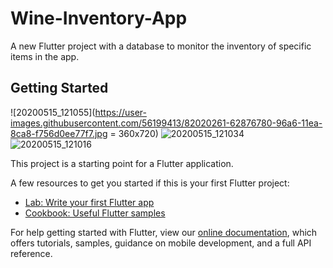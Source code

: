 # Wine-Inventory-App

A new Flutter project with a database to monitor the inventory of specific items in the app.

## Getting Started

![20200515_121055](https://user-images.githubusercontent.com/56199413/82020261-62876780-96a6-11ea-8ca8-f756d0ee77f7.jpg = 360x720)
![20200515_121034](https://user-images.githubusercontent.com/56199413/82020264-631ffe00-96a6-11ea-8485-3ccac9d61e6f.jpg)
![20200515_121016](https://user-images.githubusercontent.com/56199413/82020267-64512b00-96a6-11ea-9ec3-40f54e15cf40.jpg)

This project is a starting point for a Flutter application.

A few resources to get you started if this is your first Flutter project:

- [Lab: Write your first Flutter app](https://flutter.dev/docs/get-started/codelab)
- [Cookbook: Useful Flutter samples](https://flutter.dev/docs/cookbook)

For help getting started with Flutter, view our
[online documentation](https://flutter.dev/docs), which offers tutorials,
samples, guidance on mobile development, and a full API reference.
